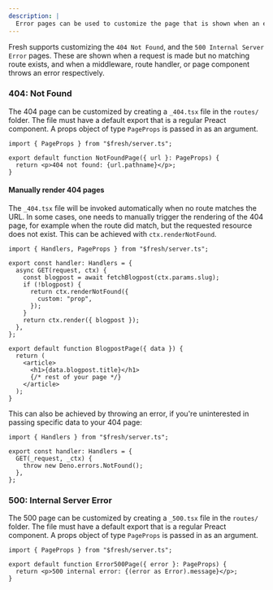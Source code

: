 ```yaml
---
description: |
  Error pages can be used to customize the page that is shown when an error occurs in the application.
---
```


Fresh supports customizing the `404 Not Found`, and the
`500 Internal Server Error` pages. These are shown when a request is made but no
matching route exists, and when a middleware, route handler, or page component
throws an error respectively.

### 404: Not Found

The 404 page can be customized by creating a `_404.tsx` file in the `routes/`
folder. The file must have a default export that is a regular Preact component.
A props object of type `PageProps` is passed in as an argument.

```tsx routes/_404.tsx
import { PageProps } from "$fresh/server.ts";

export default function NotFoundPage({ url }: PageProps) {
  return <p>404 not found: {url.pathname}</p>;
}
```

#### Manually render 404 pages

The `_404.tsx` file will be invoked automatically when no route matches the URL.
In some cases, one needs to manually trigger the rendering of the 404 page, for
example when the route did match, but the requested resource does not exist.
This can be achieved with `ctx.renderNotFound`.

```tsx routes/blog/[slug].tsx
import { Handlers, PageProps } from "$fresh/server.ts";

export const handler: Handlers = {
  async GET(request, ctx) {
    const blogpost = await fetchBlogpost(ctx.params.slug);
    if (!blogpost) {
      return ctx.renderNotFound({
        custom: "prop",
      });
    }
    return ctx.render({ blogpost });
  },
};

export default function BlogpostPage({ data }) {
  return (
    <article>
      <h1>{data.blogpost.title}</h1>
      {/* rest of your page */}
    </article>
  );
}
```

This can also be achieved by throwing an error, if you're uninterested in
passing specific data to your 404 page:

```tsx
import { Handlers } from "$fresh/server.ts";

export const handler: Handlers = {
  GET(_request, _ctx) {
    throw new Deno.errors.NotFound();
  },
};
```

### 500: Internal Server Error

The 500 page can be customized by creating a `_500.tsx` file in the `routes/`
folder. The file must have a default export that is a regular Preact component.
A props object of type `PageProps` is passed in as an argument.

```tsx routes/_500.tsx
import { PageProps } from "$fresh/server.ts";

export default function Error500Page({ error }: PageProps) {
  return <p>500 internal error: {(error as Error).message}</p>;
}
```
